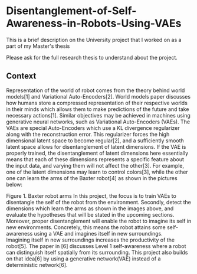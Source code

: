 # Disentanglement-of-Self-Awareness-in-Robots-Using-VAEs
This is a brief description on the University project that I worked on as a part of my Master's thesis


Please ask for the full research thesis to understand about the project.

## Context
Representation of the world of robot comes from the theory behind world models[1] and Variational  Auto-Encoders[2]. World models paper discusses how humans store a compressed representation of  their respective worlds in their minds which allows them to make predictions of the future and take  necessary actions[1]. Similar objectives may be achieved in machines using generative neural  networks, such as Variational Auto-Encoders (VAEs). The VAEs are special Auto-Encoders which use a  KL divergence regularizer along with the reconstruction error. This regularizer forces the high  dimensional latent space to become regular[2], and a sufficiently smooth latent space allows for  disentanglement of latent dimensions. 
If the VAE is properly trained, the disentanglement of latent dimensions here essentially means that  each of these dimensions represents a specific feature about the input data, and varying them will  not affect the other[3]. For example, one of the latent dimensions may learn to control colors[3],  while the other one can learn the arms of the Baxter robot[4] as shown in the pictures below: 
  
Figure 1. Baxter robot arms 
In this project, the focus is to train VAEs to disentangle the self of the robot from the environment.  Secondly, detect the dimensions which learn the arms as shown in the images above, and evaluate  the hypotheses that will be stated in the upcoming sections. Moreover, proper disentanglement will  enable the robot to imagine its self in new environments. Concretely, this means the robot attains  some self-awareness using a VAE and imagines itself in new surroundings.  
Imagining itself in new surroundings increases the productivity of the robot[5]. The paper in [6]  discusses Level 1 self-awareness where a robot can distinguish itself spatially from its surrounding.  This project also builds on that idea[6] by using a generative network(VAE) instead of a deterministic  network[6]. 

